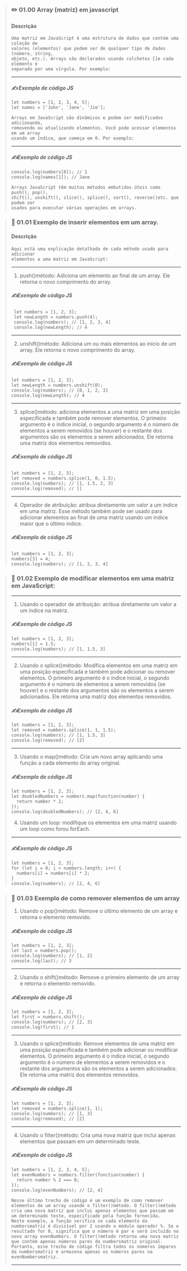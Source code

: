 >
> ### **✏️ 01.00 Array (matriz) em javascript**
> #### **Descrição**
>
>     Uma matriz em JavaScript é uma estrutura de dados que contém uma coleção de
>     valores (elementos) que podem ser de qualquer tipo de dados (número, string,
>     objeto, etc.). Arrays são declarados usando colchetes []e cada elemento é
>     separado por uma vírgula. Por exemplo:
>
> ---
>#### ***✍️ Exemplo de código JS***
> ``` JS
> let numbers = [1, 2, 3, 4, 5];
> let names = ['John', 'Jane', 'Jim'];
>
> ```
>     Arrays em JavaScript são dinâmicos e podem ser modificados adicionando,
>     removendo ou atualizando elementos. Você pode acessar elementos em um array
>     usando um índice, que começa em 0. Por exemplo:
> ---
>#### ***✍️Exemplo de código JS***
> ``` JS
> console.log(numbers[0]); // 1
> console.log(names[1]); // Jane
>
> ```
>     Arrays JavaScript têm muitos métodos embutidos úteis como push(), pop(),
>     shift(), unshift(), slice(), splice(), sort(), reverse()etc. que podem ser
>     usados ​​para executar várias operações em arrays.
>

> ### **📍 01.01 Exemplo de inserir elementos em um array.**
> #### **Descrição**
>     Aqui está uma explicação detalhada de cada método usado para adicionar
>     elementos a uma matriz em JavaScript:
>  ---
>  1. push()método: Adiciona um elemento ao final de um array. Ele retorna o novo
>     comprimento do array.
>
>
>##### ***✍️Exemplo de código JS***
> ``` JS
>  let numbers = [1, 2, 3];
>  let newLength = numbers.push(4);
>  console.log(numbers); // [1, 2, 3, 4]
>  console.log(newLength); // 4
>
> ```
> ---
> 2. unshift()método: Adiciona um ou mais elementos ao início de um array.
>    Ele retorna o novo comprimento do array.
>
>##### ***✍️Exemplo de código JS***
> ``` JS
> let numbers = [1, 2, 3];
> let newLength = numbers.unshift(0);
> console.log(numbers); // [0, 1, 2, 3]
> console.log(newLength); // 4
>
> ```
>
>
> ---
> 3. splice()método: adiciona elementos a uma matriz em uma posição especificada e também
    pode remover elementos. O primeiro argumento é o índice inicial, o segundo argumento é
    o número de elementos a serem removidos (se houver) e o restante dos argumentos são
    os elementos a serem adicionados. Ele retorna uma matriz dos elementos removidos.
>
>##### ***✍️Exemplo de código JS***
> ``` JS
> let numbers = [1, 2, 3];
> let removed = numbers.splice(1, 0, 1.5);
> console.log(numbers); // [1, 1.5, 2, 3]
> console.log(removed); // []
>
> ```
>
> ---
> 4. Operador de atribuição: atribua diretamente um valor a um índice em uma matriz. Esse método também pode ser usado para adicionar elementos ao final de uma matriz usando um índice maior que o último índice.
>##### ***✍️Exemplo de código JS***
> ``` JS
> let numbers = [1, 2, 3];
> numbers[3] = 4;
> console.log(numbers); // [1, 2, 3, 4]
>
> ```

> ### **📍 01.02 Exemplo de modificar elementos em uma matriz em JavaScript:**
>
> ---
> 1. Usando o operador de atribuição: atribua diretamente um valor a um índice na matriz.
>#### ***✍️Exemplo de código JS***
> ``` JS
> let numbers = [1, 2, 3];
> numbers[1] = 1.5;
> console.log(numbers); // [1, 1.5, 3]
>
> ```
> ---
>  2. Usando o splice()método: Modifica elementos em uma matriz em uma posição especificada e também pode adicionar ou remover elementos. O primeiro argumento é o índice inicial, o segundo argumento é o número de elementos a serem removidos (se houver) e o restante dos argumentos são os elementos a serem adicionados. Ele retorna uma matriz dos elementos removidos.
>
>#### ***✍️Exemplo de código JS***
> ``` JS
> let numbers = [1, 2, 3];
> let removed = numbers.splice(1, 1, 1.5);
> console.log(numbers); // [1, 1.5, 3]
> console.log(removed); // [2]
>
> ```
>
> ---
> 3. Usando o map()método: Cria um novo array aplicando uma função a cada elemento do array original.
>
>#### ***✍️Exemplo de código JS***
> ``` JS
> let numbers = [1, 2, 3];
> let doubledNumbers = numbers.map(function(number) {
>   return number * 2;
> });
> console.log(doubledNumbers); // [2, 4, 6]
> ```
>
> 4. Usando um loop: modifique os elementos em uma matriz usando um loop como forou forEach.
>
> ---
>#### ***✍️Exemplo de código JS***
> ``` JS
> let numbers = [1, 2, 3];
> for (let i = 0; i < numbers.length; i++) {
>   numbers[i] = numbers[i] * 2;
> }
> console.log(numbers); // [2, 4, 6]
>
> ```


> ### **📍 01.03 Exemplo de como remover elementos de um array**
>
> 1. Usando o pop()método: Remove o último elemento de um array e retorna o elemento removido.
>
>#### ***✍️Exemplo de código JS***
>``` JS
> let numbers = [1, 2, 3];
> let last = numbers.pop();
> console.log(numbers); // [1, 2]
> console.log(last); // 3
>
> ```
> ---
> 2. Usando o shift()método: Remove o primeiro elemento de um array e retorna o elemento removido.
>
>#### ***✍️Exemplo de código JS***
> ``` JS
> let numbers = [1, 2, 3];
> let first = numbers.shift();
> console.log(numbers); // [2, 3]
> console.log(first); // 1
>
> ```
> ---
>
> 3. Usando o splice()método: Remove elementos de uma matriz em uma posição especificada e também pode adicionar ou modificar elementos. O primeiro argumento é o índice inicial, o segundo argumento é o número de elementos a serem removidos e o restante dos argumentos são os elementos a serem adicionados. Ele retorna uma matriz dos elementos removidos.
>
>
>#### ***✍️Exemplo de código JS***
> ``` JS
> let numbers = [1, 2, 3];
> let removed = numbers.splice(1, 1);
> console.log(numbers); // [1, 3]
> console.log(removed); // [2]
>
>```
>
> ---
> 4.   Usando o filter()método: Cria uma nova matriz que inclui apenas elementos que passam em um determinado teste.
>
>
>#### ***✍️Exemplo de código JS***
> ``` JS
> let numbers = [1, 2, 3, 4, 5];
> let evenNumbers = numbers.filter(function(number) {
>   return number % 2 === 0;
> });
> console.log(evenNumbers); // [2, 4]
>
> ```
>     Nesse último trecho de código é um exemplo de como remover elementos de um array usando o filter()método. O filter()método cria uma nova matriz que inclui apenas elementos que passam em um determinado teste, especificado pela função fornecida.
>     Neste exemplo, a função verifica se cada elemento da numbersmatriz é divisível por 2 usando o módulo operador %. Se o resultado for 0, significa que o número é par e será incluído no novo array evenNumbers. O filter()método retorna uma nova matriz que contém apenas números pares da numbersmatriz original.
>     Portanto, esse trecho de código filtra todos os números ímpares da numbersmatriz e armazena apenas os números pares na evenNumbersmatriz.
>
> ---
>
